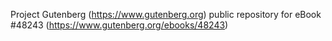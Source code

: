 Project Gutenberg (https://www.gutenberg.org) public repository for eBook #48243 (https://www.gutenberg.org/ebooks/48243)
